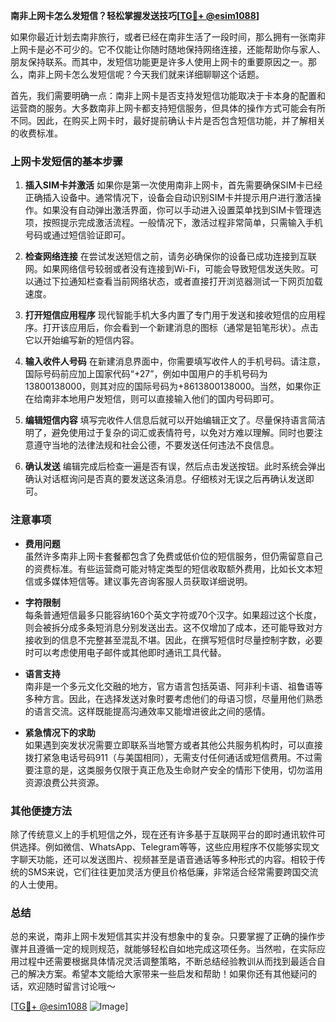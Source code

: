 **南非上网卡怎么发短信？轻松掌握发送技巧[[TG💪+ @esim1088](https://t.me/s/esim1088)]**

如果你最近计划去南非旅行，或者已经在南非生活了一段时间，那么拥有一张南非上网卡是必不可少的。它不仅能让你随时随地保持网络连接，还能帮助你与家人、朋友保持联系。而其中，发短信功能更是许多人使用上网卡的重要原因之一。那么，南非上网卡怎么发短信呢？今天我们就来详细聊聊这个话题。

首先，我们需要明确一点：南非上网卡是否支持发短信功能取决于卡本身的配置和运营商的服务。大多数南非上网卡都支持短信服务，但具体的操作方式可能会有所不同。因此，在购买上网卡时，最好提前确认卡片是否包含短信功能，并了解相关的收费标准。

### 上网卡发短信的基本步骤

1. **插入SIM卡并激活**
   如果你是第一次使用南非上网卡，首先需要确保SIM卡已经正确插入设备中。通常情况下，设备会自动识别SIM卡并提示用户进行激活操作。如果没有自动弹出激活界面，你可以手动进入设置菜单找到SIM卡管理选项，按照提示完成激活流程。一般情况下，激活过程非常简单，只需输入手机号码或通过短信验证即可。

2. **检查网络连接**
   在尝试发送短信之前，请务必确保你的设备已成功连接到互联网。如果网络信号较弱或者没有连接到Wi-Fi，可能会导致短信发送失败。可以通过下拉通知栏查看当前网络状态，或者直接打开浏览器测试一下网页加载速度。

3. **打开短信应用程序**
   现代智能手机大多内置了专门用于发送和接收短信的应用程序。打开该应用后，你会看到一个新建消息的图标（通常是铅笔形状）。点击它以开始编写新的短信内容。

4. **输入收件人号码**
   在新建消息界面中，你需要填写收件人的手机号码。请注意，国际号码前应加上国家代码“+27”，例如中国用户的手机号码为13800138000，则其对应的国际号码为+8613800138000。当然，如果你正在给南非本地用户发短信，则可以直接输入他们的国内号码即可。

5. **编辑短信内容**
   填写完收件人信息后就可以开始编辑正文了。尽量保持语言简洁明了，避免使用过于复杂的词汇或表情符号，以免对方难以理解。同时也要注意遵守当地的法律法规和社会公德，不要发送任何违法不良信息。

6. **确认发送**
   编辑完成后检查一遍是否有误，然后点击发送按钮。此时系统会弹出确认对话框询问是否真的要发送这条消息。仔细核对无误之后再确认发送即可。

### 注意事项

- **费用问题**  
  虽然许多南非上网卡套餐都包含了免费或低价位的短信服务，但仍需留意自己的资费标准。有些运营商可能对特定类型的短信收取额外费用，比如长文本短信或多媒体短信等。建议事先咨询客服人员获取详细说明。
  
- **字符限制**  
  每条普通短信最多只能容纳160个英文字符或70个汉字。如果超过这个长度，则会被拆分成多条短消息分别发送出去。这不仅增加了成本，还可能导致对方接收到的信息不完整甚至混乱不堪。因此，在撰写短信时尽量控制字数，必要时可以考虑使用电子邮件或其他即时通讯工具代替。

- **语言支持**  
  南非是一个多元文化交融的地方，官方语言包括英语、阿非利卡语、祖鲁语等多种方言。因此，在选择发送对象时要考虑他们的母语习惯，尽量用他们熟悉的语言交流。这样既能提高沟通效率又能增进彼此之间的感情。

- **紧急情况下的求助**  
  如果遇到突发状况需要立即联系当地警方或者其他公共服务机构时，可以直接拨打紧急电话号码911（与美国相同），无需支付任何通话或短信费用。不过需要注意的是，这类服务仅限于真正危及生命财产安全的情形下使用，切勿滥用资源浪费公共资源。

### 其他便捷方法

除了传统意义上的手机短信之外，现在还有许多基于互联网平台的即时通讯软件可供选择。例如微信、WhatsApp、Telegram等等，这些应用程序不仅能够实现文字聊天功能，还可以发送图片、视频甚至是语音通话等多种形式的内容。相较于传统的SMS来说，它们往往更加灵活方便且价格低廉，非常适合经常需要跨国交流的人士使用。

### 总结

总的来说，南非上网卡发短信其实并没有想象中的复杂。只要掌握了正确的操作步骤并且遵循一定的规则规范，就能够轻松自如地完成这项任务。当然啦，在实际应用过程中还需要根据具体情况灵活调整策略，不断总结经验教训从而找到最适合自己的解决方案。希望本文能给大家带来一些启发和帮助！如果你还有其他疑问的话，欢迎随时留言讨论哦～

[[TG💪+ @esim1088](https://t.me/s/esim1088) ![Image](https://i.postimg.cc/4NQfJmqS/Snipaste-2025-05-13-00-14-12.png)]